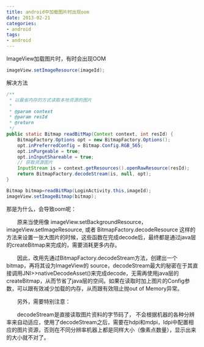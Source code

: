 ```yaml
---
title: android中加载图片时出现oom
date: 2013-02-21
categories: 
- android
tags:
- android
---
```

ImageView加载图片时，有时会出现OOM


``` java
imageView.setImageResource(imageId);
```

解决方法


``` java
/**
 * 以最省内存的方式读取本地资源的图片
 * 
 * @param context
 * @param resId
 * @return
 */
public static Bitmap readBitMap(Context context, int resId) {
    BitmapFactory.Options opt = new BitmapFactory.Options();
    opt.inPreferredConfig = Bitmap.Config.RGB_565;
    opt.inPurgeable = true;
    opt.inInputShareable = true;
    // 获取资源图片
    InputStream is = context.getResources().openRawResource(resId);
    return BitmapFactory.decodeStream(is, null, opt);
}
```

``` java
Bitmap bitmap=readBitMap(LoginActivity.this,imageId);
imageView.setImageBitmap(bitmap);
```

那是为什么，会导致oom呢：

　　原来当使用像 imageView.setBackgroundResource，imageView.setImageResource, 或者 BitmapFactory.decodeResource 这样的方法来设置一张大图片的时候，这些函数在完成decode后，最终都是通过java层的createBitmap来完成的，需要消耗更多内存。

　　因此，改用先通过BitmapFactory.decodeStream方法，创建出一个bitmap，再将其设为ImageView的 source，decodeStream最大的秘密在于其直接调用JNI>>nativeDecodeAsset()来完成decode，无需再使用java层的createBitmap，从而节省了java层的空间。如果在读取时加上图片的Config参数，可以跟有效减少加载的内存，从而跟有效阻止抛out of Memory异常。

　　另外，需要特别注意：


　　decodeStream是直接读取图片资料的字节码了， 不会根据机器的各种分辨率来自动适应，使用了decodeStream之后，需要在hdpi和mdpi，ldpi中配置相应的图片资源，否则在不同分辨率机器上都是同样大小（像素点数量），显示出来的大小就不对了。